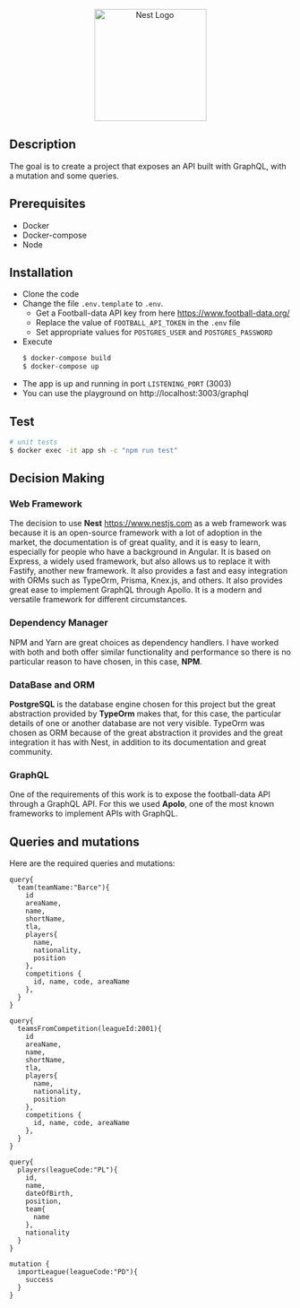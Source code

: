 <p align="center">
  <a href="http://nestjs.com/" target="blank"><img src="https://nestjs.com/img/logo-small.svg" width="200" alt="Nest Logo" /></a>
</p>

[circleci-image]: https://img.shields.io/circleci/build/github/nestjs/nest/master?token=abc123def456
[circleci-url]: https://circleci.com/gh/nestjs/nest

  

## Description

The goal is to create a project that exposes an API built with GraphQL, with a mutation and some queries.

## Prerequisites

- Docker
- Docker-compose
- Node

## Installation

- Clone the code
- Change the file `.env.template` to `.env`.
  - Get a Football-data API key from here https://www.football-data.org/
  - Replace the value of `FOOTBALL_API_TOKEN` in the `.env` file
  - Set appropriate values for `POSTGRES_USER` and `POSTGRES_PASSWORD`
- Execute
  ```bash
  $ docker-compose build
  $ docker-compose up
  ```
- The app is up and running in port `LISTENING_PORT` (3003)
- You can use the playground on http://localhost:3003/graphql


## Test

```bash
# unit tests
$ docker exec -it app sh -c "npm run test"

```

## Decision Making

### Web Framework

The decision to use **Nest** https://www.nestjs.com as a web framework was because it is an open-source framework with a lot of adoption in the market, the documentation is of great quality, and it is easy to learn, especially for people who have a background in Angular. It is based on Express, a widely used framework, but also allows us to replace it with Fastify, another new framework. 
It also provides a fast and easy integration with ORMs such as TypeOrm, Prisma, Knex.js, and others. It also provides great ease to implement GraphQL through Apollo. It is a modern and versatile framework for different circumstances.

### Dependency Manager

NPM and Yarn are great choices as dependency handlers. I have worked with both and both offer similar functionality and performance so there is no particular reason to have chosen, in this case, **NPM**.

### DataBase and ORM

**PostgreSQL** is the database engine chosen for this project but the great abstraction provided by **TypeOrm** makes that, for this case, the particular details of one or another database are not very visible. TypeOrm was chosen as ORM because of the great abstraction it provides and the great integration it has with Nest, in addition to its documentation and great community.

### GraphQL

One of the requirements of this work is to expose the football-data API through a GraphQL API. For this we used **Apolo**, one of the most known frameworks to implement APIs with GraphQL.

## Queries and mutations

Here are the required queries and mutations:

```
query{
  team(teamName:"Barce"){
    id
    areaName,
    name,
    shortName,
    tla,
    players{
      name,
      nationality,
      position
    },
    competitions {
      id, name, code, areaName
    },
  }
}

query{
  teamsFromCompetition(leagueId:2001){
    id
    areaName,
    name,
    shortName,
    tla,
    players{
      name,
      nationality,
      position
    },
    competitions {
      id, name, code, areaName
    },
  }
}

query{
  players(leagueCode:"PL"){
    id,
    name,
    dateOfBirth,
    position,
    team{
      name
    },
    nationality
  }
}

mutation {
  importLeague(leagueCode:"PD"){
    success
  }
}

```


